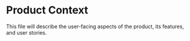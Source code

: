 # Product Context
 
This file will describe the user-facing aspects of the product, its features, and user stories. 
